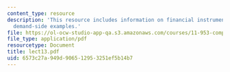 ```yaml
---
content_type: resource
description: 'This resource includes information on financial instruments: supply-and
  demand-side examples.'
file: https://ol-ocw-studio-app-qa.s3.amazonaws.com/courses/11-953-comparative-land-use-and-transportation-planning-spring-2006/6573c27a949d906512953251ef5b14b7_lect13.pdf
file_type: application/pdf
resourcetype: Document
title: lect13.pdf
uid: 6573c27a-949d-9065-1295-3251ef5b14b7
---
```

